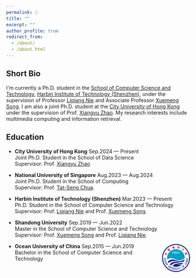 ```yaml
---
permalink: /
title: ""
excerpt: ""
author_profile: true
redirect_from: 
  - /about/
  - /about.html
---
```

Short Bio
---   
I'm currently a Ph.D. student in the [School of Computer Science and Technology](http://cs.hitsz.edu.cn/), [Harbin Institute of Technology (Shenzhen)](https://www.hitsz.edu.cn/index.html), under the supervision of Professor [Liqiang Nie](https://liqiangnie.github.io/index.html) and Associate Professor [Xuemeng Song](https://xuemengsong.github.io/). I am also a joint Ph.D. student at the [City University of Hong Kong](https://www.cityu.edu.hk/) under the supervision of Prof. [Xiangyu Zhao](https://www.cityu.edu.hk/).  My research interests include multimedia computing and information retrieval.

Education
---
- **City University of Hong Kong** Sep.2024 — Present    
  Joint Ph.D. Student in the School of Data Science    
  Supervisor: Prof. [Xiangyu Zhao](https://www.cityu.edu.hk/)
  
- **National University of Singapore** Aug.2023 — Aug.2024        
  Joint Ph.D. Student in the School of Computing  
  Supervisor: Prof. [Tat-Seng Chua](https://www.comp.nus.edu.sg/cs/people/chuats/).  
  
- **Harbin Institute of Technology (Shenzhen)** Mar.2023 — Present    
  Ph.D. Student in the School of Computer Science and Technology  
  Supervisor: Prof. [Liqiang Nie](https://liqiangnie.github.io/index.html) and Prof. [Xuemeng Song](https://xuemengsong.github.io/).  

- **Shandong University** Sep.2019 — Jun.2022  
  Master in the School of Computer Science and Technology  
  Supervisor: Prof. [Xuemeng Song](https://xuemengsong.github.io/) and Prof. [Liqiang Nie](https://liqiangnie.github.io/index.html).  

  <div align="left">
          <a target="_blank" rel="external">
            <img border="0" src="OUC.jpeg" align="right" width="80" height="80">
          </a>     
  </div>
- **Ocean University of China** Sep.2015 — Jun.2019    
  Bachelor in the School of Computer Science and Technology
  



